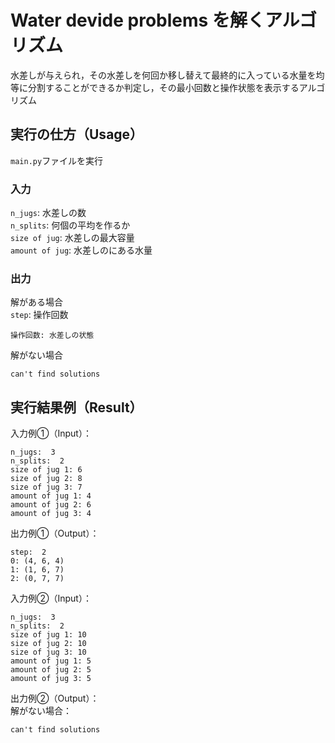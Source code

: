# Water devide problems を解くアルゴリズム
水差しが与えられ，その水差しを何回か移し替えて最終的に入っている水量を均等に分割することができるか判定し，その最小回数と操作状態を表示するアルゴリズム


## 実行の仕方（Usage）
```main.py```ファイルを実行

### 入力  
`n_jugs`: 水差しの数  
`n_splits`: 何個の平均を作るか  
`size of jug`: 水差しの最大容量  
`amount of jug`: 水差しのにある水量  

### 出力  
解がある場合  
```step```: 操作回数
```
操作回数: 水差しの状態
```
解がない場合  
```
can't find solutions
```

## 実行結果例（Result）

入力例①（Input）：
```
n_jugs:  3
n_splits:  2
size of jug 1: 6
size of jug 2: 8
size of jug 3: 7
amount of jug 1: 4
amount of jug 2: 6
amount of jug 3: 4
```

出力例①（Output）：  
```
step:  2
0: (4, 6, 4)
1: (1, 6, 7)
2: (0, 7, 7)
```

入力例②（Input）：
```
n_jugs:  3
n_splits:  2
size of jug 1: 10
size of jug 2: 10
size of jug 3: 10
amount of jug 1: 5
amount of jug 2: 5
amount of jug 3: 5
```

出力例②（Output）：   
解がない場合：  
```
can't find solutions
```
